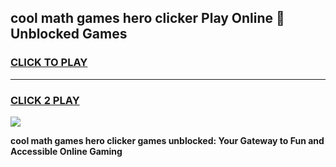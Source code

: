 
## cool math games hero clicker Play Online 👋 Unblocked Games
<h3>
<a href="https://news.freeplayer.one?title=cool_math_games_hero_clicker&ref=17CMG">CLICK TO PLAY</a></h3>
<hr>

<h3>
<a href="https://news.freeplayer.one?title=cool_math_games_hero_clicker&ref=17CMG">CLICK 2 PLAY</a>
  
</h3>

<a href="https://news.freeplayer.one?title=cool_math_games_hero_clicker&ref=17CMG/"><img src="https://clearcache.store/games.png"></a>


**cool math games hero clicker games unblocked: Your Gateway to Fun and Accessible Online Gaming**
